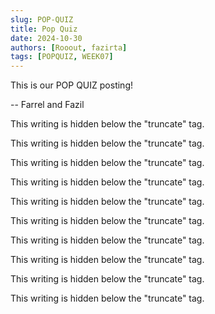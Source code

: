 ```yaml
---
slug: POP-QUIZ
title: Pop Quiz
date: 2024-10-30
authors: [Rooout, fazirta]
tags: [POPQUIZ, WEEK07]
---
```


This is our POP QUIZ posting!

-- Farrel and Fazil

<!--truncate-->

This writing is hidden below the "truncate" tag.

This writing is hidden below the "truncate" tag.

This writing is hidden below the "truncate" tag.

This writing is hidden below the "truncate" tag.

This writing is hidden below the "truncate" tag.

This writing is hidden below the "truncate" tag.

This writing is hidden below the "truncate" tag.

This writing is hidden below the "truncate" tag.

This writing is hidden below the "truncate" tag.

This writing is hidden below the "truncate" tag.
